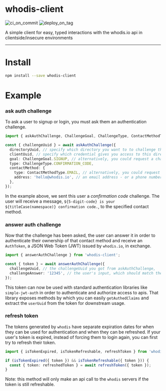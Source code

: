 # whodis-client

![ci_on_commit](https://github.com/whodisio/whodis-client/workflows/ci_on_commit/badge.svg)
![deploy_on_tag](https://github.com/whodisio/whodis-client/workflows/deploy_on_tag/badge.svg)

A simple client for easy, typed interactions with the whodis.io api in clientside/insecure environments

---

# Install

```sh
npm install --save whodis-client
```

# Example

### ask auth challenge

To ask a user to signup or login, you must ask them an authentication challenge.

```ts
import { askAuthChallenge, ChallengeGoal, ChallengeType, ContactMethodType } from 'whodis';

const { challengeUuid } = await askAuthChallenge({
  directoryUuid, // specify which directory you want to to challenge the user for (note: users only exist in the context of a specific directory)
  clientUuid, // specify which credential gives you access to this directory (note: this is a public key and can be used in the browser / insecure environments)
  goal: ChallengeGoal.SIGNUP, // alternatively, you could request a challenge with a goal of `LOGIN` if the account already exists
  type: ChallengeType.CONFIRMATION_CODE,
  contactMethod: {
    type: ContactMethodType.EMAIL, // alternatively, you could request a challenge to a contact method type of 'PHONE'
    address: 'hello@whodis.io', // an email address - or a phone number if contact method type = 'PHONE'
  },
});
```

In the example above, we sent this user a _confirmation code_ challenge. The user will receive a message, `${5-digit-code} is your ${titleCase(namespace)} confirmation code.`, to the specified contact method.

### answer auth challenge

Now that the challenge has been asked, the user can answer it in order to authenticate their ownership of that contact method and receive an `AuthToken`, a JSON Web Token (JWT) issued by `whodis.io`, in exchange.

```ts
import { answerAuthChallenge } from 'whodis-client';

const { token } = await answerAuthChallenge({
  challengeUuid, // the challengeUuid you got from askAuthChallenge,
  challengeAnswer: '12345', // the user's input, which should match the confirmation code they were sent in the message
});
```

This token can now be used with standard authentication libraries like `simple-jwt-auth` in order to authenticate and authorize access to apis. That library exposes methods by which you can easily `getAuthedClaims` and extract the `userUuid` from the token for downstream usage.

### refresh token

The tokens generated by `whodis` have separate expiration dates for when they can be used for authentication and when they can be refreshed. If your user's token is expired, instead of forcing them to login again, you can first try to refresh their token.

```ts
import { isTokenExpired, isTokenRefreshable, refreshToken } from 'whodis-client';

if (isTokenExpired({ token }) && isTokenRefreshable({ token })) {
  const { token: refreshedToken } = await refreshToken({ token });
}
```

Note: this method will only make an api call to the `whodis` servers if the token is still refreshable.

